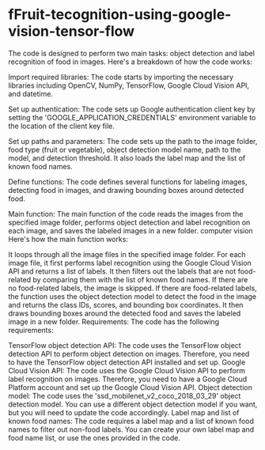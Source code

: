 # fFruit-tecognition-using-google-vision-tensor-flow
The code is designed to perform two main tasks: object detection and label recognition of food in images. Here's a breakdown of how the code works:

Import required libraries: The code starts by importing the necessary libraries including OpenCV, NumPy, TensorFlow, Google Cloud Vision API, and datetime.

Set up authentication: The code sets up Google authentication client key by setting the 'GOOGLE_APPLICATION_CREDENTIALS' environment variable to the location of the client key file.

Set up paths and parameters: The code sets up the path to the image folder, food type (fruit or vegetable), object detection model name, path to the model, and detection threshold. It also loads the label map and the list of known food names.

Define functions: The code defines several functions for labeling images, detecting food in images, and drawing bounding boxes around detected food.

Main function: The main function of the code reads the images from the specified image folder, performs object detection and label recognition on each image, and saves the labeled images in a new folder.
computer vision
Here's how the main function works:

It loops through all the image files in the specified image folder.
For each image file, it first performs label recognition using the Google Cloud Vision API and returns a list of labels.
It then filters out the labels that are not food-related by comparing them with the list of known food names.
If there are no food-related labels, the image is skipped.
If there are food-related labels, the function uses the object detection model to detect the food in the image and returns the class IDs, scores, and bounding box coordinates.
It then draws bounding boxes around the detected food and saves the labeled image in a new folder.
Requirements:
The code has the following requirements:

TensorFlow object detection API: The code uses the TensorFlow object detection API to perform object detection on images. Therefore, you need to have the TensorFlow object detection API installed and set up.
Google Cloud Vision API: The code uses the Google Cloud Vision API to perform label recognition on images. Therefore, you need to have a Google Cloud Platform account and set up the Google Cloud Vision API.
Object detection model: The code uses the 'ssd_mobilenet_v2_coco_2018_03_29' object detection model. You can use a different object detection model if you want, but you will need to update the code accordingly.
Label map and list of known food names: The code requires a label map and a list of known food names to filter out non-food labels. You can create your own label map and food name list, or use the ones provided in the code.
